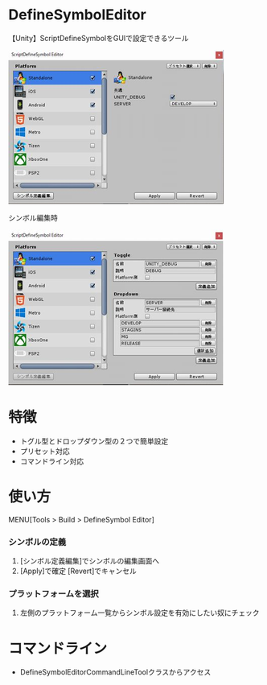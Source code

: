 # DefineSymbolEditor
【Unity】ScriptDefineSymbolをGUIで設定できるツール

![image](https://github.com/wataru-ito/DefineSymbolEditor/blob/master/ScriptDefineEditor_Image_01.jpg)

シンボル編集時

![image](https://github.com/wataru-ito/DefineSymbolEditor/blob/master/ScriptDefineEditor_Image_02.jpg)

# 特徴

* トグル型とドロップダウン型の２つで簡単設定
* プリセット対応
* コマンドライン対応


# 使い方

MENU[Tools > Build > DefineSymbol Editor]

### シンボルの定義

1. [シンボル定義編集]でシンボルの編集画面へ
2. [Apply]で確定 [Revert]でキャンセル


### プラットフォームを選択

1. 左側のプラットフォーム一覧からシンボル設定を有効にしたい奴にチェック


# コマンドライン

* DefineSymbolEditorCommandLineToolクラスからアクセス

